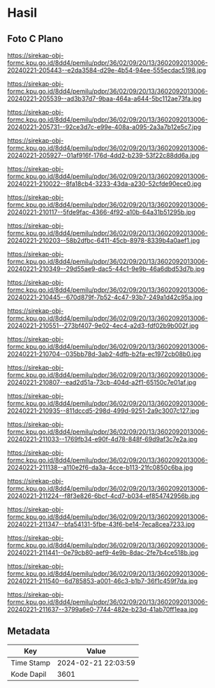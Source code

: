 # Hasil

## Foto C Plano

https://sirekap-obj-formc.kpu.go.id/8dd4/pemilu/pdpr/36/02/09/20/13/3602092013006-20240221-205443--e2da3584-d29e-4b54-94ee-555ecdac5198.jpg

https://sirekap-obj-formc.kpu.go.id/8dd4/pemilu/pdpr/36/02/09/20/13/3602092013006-20240221-205539--ad3b37d7-9baa-464a-a644-5bc112ae73fa.jpg

https://sirekap-obj-formc.kpu.go.id/8dd4/pemilu/pdpr/36/02/09/20/13/3602092013006-20240221-205731--92ce3d7c-e99e-408a-a095-2a3a7b12e5c7.jpg

https://sirekap-obj-formc.kpu.go.id/8dd4/pemilu/pdpr/36/02/09/20/13/3602092013006-20240221-205927--01af916f-176d-4dd2-b239-53f22c88dd6a.jpg

https://sirekap-obj-formc.kpu.go.id/8dd4/pemilu/pdpr/36/02/09/20/13/3602092013006-20240221-210022--8fa18cb4-3233-43da-a230-52cfde90ece0.jpg

https://sirekap-obj-formc.kpu.go.id/8dd4/pemilu/pdpr/36/02/09/20/13/3602092013006-20240221-210117--5fde9fac-4366-4f92-a10b-64a31b51295b.jpg

https://sirekap-obj-formc.kpu.go.id/8dd4/pemilu/pdpr/36/02/09/20/13/3602092013006-20240221-210203--58b2dfbc-6411-45cb-8978-8339b4a0aef1.jpg

https://sirekap-obj-formc.kpu.go.id/8dd4/pemilu/pdpr/36/02/09/20/13/3602092013006-20240221-210349--29d55ae9-dac5-44c1-9e9b-46a6dbd53d7b.jpg

https://sirekap-obj-formc.kpu.go.id/8dd4/pemilu/pdpr/36/02/09/20/13/3602092013006-20240221-210445--670d879f-7b52-4c47-93b7-249a1d42c95a.jpg

https://sirekap-obj-formc.kpu.go.id/8dd4/pemilu/pdpr/36/02/09/20/13/3602092013006-20240221-210551--273bf407-9e02-4ec4-a2d3-fdf02b9b002f.jpg

https://sirekap-obj-formc.kpu.go.id/8dd4/pemilu/pdpr/36/02/09/20/13/3602092013006-20240221-210704--035bb78d-3ab2-4dfb-b2fa-ec1972cb08b0.jpg

https://sirekap-obj-formc.kpu.go.id/8dd4/pemilu/pdpr/36/02/09/20/13/3602092013006-20240221-210807--ead2d51a-73cb-404d-a2f1-65150c7e01af.jpg

https://sirekap-obj-formc.kpu.go.id/8dd4/pemilu/pdpr/36/02/09/20/13/3602092013006-20240221-210935--811dccd5-298d-499d-9251-2a9c3007c127.jpg

https://sirekap-obj-formc.kpu.go.id/8dd4/pemilu/pdpr/36/02/09/20/13/3602092013006-20240221-211033--1769fb34-e90f-4d78-848f-69d9af3c7e2a.jpg

https://sirekap-obj-formc.kpu.go.id/8dd4/pemilu/pdpr/36/02/09/20/13/3602092013006-20240221-211138--a110e2f6-da3a-4cce-b113-21fc0850c6ba.jpg

https://sirekap-obj-formc.kpu.go.id/8dd4/pemilu/pdpr/36/02/09/20/13/3602092013006-20240221-211224--f8f3e826-6bcf-4cd7-b034-ef854742956b.jpg

https://sirekap-obj-formc.kpu.go.id/8dd4/pemilu/pdpr/36/02/09/20/13/3602092013006-20240221-211347--bfa54131-5fbe-43f6-be14-7eca8cea7233.jpg

https://sirekap-obj-formc.kpu.go.id/8dd4/pemilu/pdpr/36/02/09/20/13/3602092013006-20240221-211441--0e79cb80-aef9-4e9b-8dac-2fe7b4ce518b.jpg

https://sirekap-obj-formc.kpu.go.id/8dd4/pemilu/pdpr/36/02/09/20/13/3602092013006-20240221-211540--6d785853-a001-46c3-b1b7-36f1c459f7da.jpg

https://sirekap-obj-formc.kpu.go.id/8dd4/pemilu/pdpr/36/02/09/20/13/3602092013006-20240221-211637--3799a6e0-7744-482e-b23d-41ab70ff1eaa.jpg


## Metadata

| Key        | Value               |
| ---------- | ------------------- |
| Time Stamp | 2024-02-21 22:03:59 |
| Kode Dapil | 3601                |



